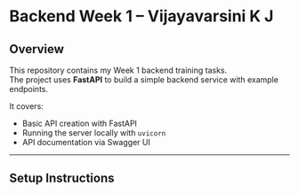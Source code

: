 # Backend Week 1 – Vijayavarsini K J

## Overview
This repository contains my Week 1 backend training tasks.  
The project uses **FastAPI** to build a simple backend service with example endpoints.  

It covers:
- Basic API creation with FastAPI
- Running the server locally with `uvicorn`
- API documentation via Swagger UI

---

## Setup Instructions
